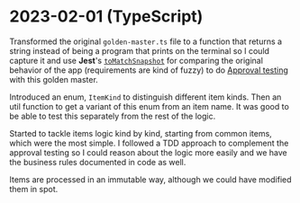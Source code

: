 # 2023-02-01 (TypeScript)

Transformed the original `golden-master.ts` file to a function that returns a string instead of being a program that prints on the terminal so I could capture it and use **Jest**'s [`toMatchSnapshot`](https://jestjs.io/docs/snapshot-testing) for comparing the original behavior of the app (requirements are kind of fuzzy) to do [Approval testing](https://coding-is-like-cooking.info/tag/approval-testing/) with this golden master.

Introduced an enum, `ItemKind` to distinguish different item kinds. Then an util function to get a variant of this enum from an item name. It was good to be able to test this separately from the rest of the logic.

Started to tackle items logic kind by kind, starting from common items, which were the most simple. I followed a TDD approach to complement the approval testing so I could reason about the logic more easily and we have the business rules documented in code as well.

Items are processed in an immutable way, although we could have modified them in spot.
